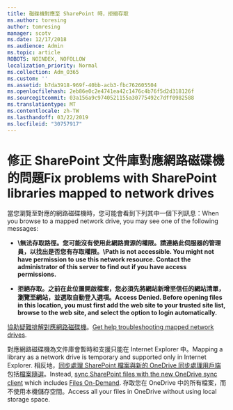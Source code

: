 ```yaml
---
title: 磁碟機對應至 SharePoint 時，拒絕存取
ms.author: toresing
author: tomresing
manager: scotv
ms.date: 12/17/2018
ms.audience: Admin
ms.topic: article
ROBOTS: NOINDEX, NOFOLLOW
localization_priority: Normal
ms.collection: Adm_O365
ms.custom: ''
ms.assetid: b7da3918-969f-40bb-acb3-fbc762605504
ms.openlocfilehash: 2eb86e0c2e4741ea42c1476c4b76f5d2d318126f
ms.sourcegitcommit: 03a156a9c9740521155a30775492c7dff0982588
ms.translationtype: MT
ms.contentlocale: zh-TW
ms.lasthandoff: 03/22/2019
ms.locfileid: "30757917"
---
```

# <a name="fix-problems-with-sharepoint-libraries-mapped-to-network-drives"></a><span data-ttu-id="10af2-102">修正 SharePoint 文件庫對應網路磁碟機的問題</span><span class="sxs-lookup"><span data-stu-id="10af2-102">Fix problems with SharePoint libraries mapped to network drives</span></span>

<span data-ttu-id="10af2-103">當您瀏覽至對應的網路磁碟機時，您可能會看到下列其中一個下列訊息：</span><span class="sxs-lookup"><span data-stu-id="10af2-103">When you browse to a mapped network drive, you may see one of the following messages:</span></span>
  
- <span data-ttu-id="10af2-104">**\\無法存取路徑。您可能沒有使用此網路資源的權限。請連絡此伺服器的管理員，以找出是否您有存取權限。**</span><span class="sxs-lookup"><span data-stu-id="10af2-104">**\\Path is not accessible. You might not have permission to use this network resource. Contact the administrator of this server to find out if you have access permissions.**</span></span>
    
- <span data-ttu-id="10af2-105">**拒絕存取。之前在此位置開啟檔案，您必須先將網站新增至信任的網站清單，瀏覽至網站，並選取自動登入選項。**</span><span class="sxs-lookup"><span data-stu-id="10af2-105">**Access Denied. Before opening files in this location, you must first add the web site to your trusted site list, browse to the web site, and select the option to login automatically.**</span></span>
    
<span data-ttu-id="10af2-106">[協助疑難排解對應網路磁碟機](https://support.office.com/article/ef399c67-4578-4c3a-adbe-0b489084eabe.aspx)。</span><span class="sxs-lookup"><span data-stu-id="10af2-106">[Get help troubleshooting mapped network drives](https://support.office.com/article/ef399c67-4578-4c3a-adbe-0b489084eabe.aspx).</span></span>
  
<span data-ttu-id="10af2-107">對應網路磁碟機為文件庫會暫時和支援只能在 Internet Explorer 中。</span><span class="sxs-lookup"><span data-stu-id="10af2-107">Mapping a library as a network drive is temporary and supported only in Internet Explorer.</span></span> <span data-ttu-id="10af2-108">相反地，[同步處理 SharePoint 檔案與新的 OneDrive 同步處理用戶端](https://support.office.com/article/6de9ede8-5b6e-4503-80b2-6190f3354a88.aspx)包括[檔案隨選](https://support.office.com/article/0e6860d3-d9f3-4971-b321-7092438fb38e.aspx)。</span><span class="sxs-lookup"><span data-stu-id="10af2-108">Instead, [sync SharePoint files with the new OneDrive sync client](https://support.office.com/article/6de9ede8-5b6e-4503-80b2-6190f3354a88.aspx) which includes [Files On-Demand](https://support.office.com/article/0e6860d3-d9f3-4971-b321-7092438fb38e.aspx).</span></span> <span data-ttu-id="10af2-109">存取您在 OneDrive 中的所有檔案，而不使用本機儲存空間。</span><span class="sxs-lookup"><span data-stu-id="10af2-109">Access all your files in OneDrive without using local storage space.</span></span>
  

